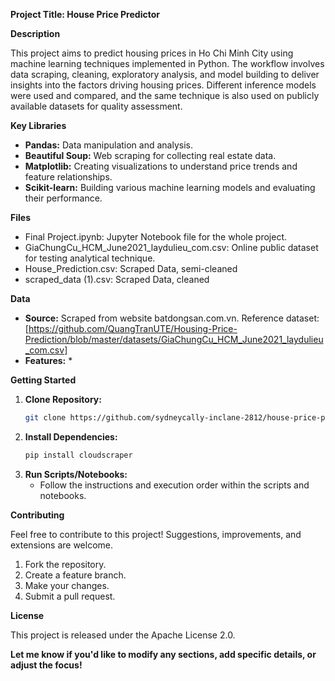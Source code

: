 **Project Title: House Price Predictor**

**Description**

This project aims to predict housing prices in Ho Chi Minh City using machine learning techniques implemented in Python.  The workflow involves data scraping, cleaning, exploratory analysis, and model building to deliver insights into the factors driving housing prices. Different inference models were used and compared, and the same technique is also used on publicly available datasets for quality assessment.

**Key Libraries**

* **Pandas:**  Data manipulation and analysis.
* **Beautiful Soup:**  Web scraping for collecting real estate data.
* **Matplotlib:** Creating visualizations to understand price trends and feature relationships.
* **Scikit-learn:** Building various machine learning models and evaluating their performance.

**Files**
- Final Project.ipynb: Jupyter Notebook file for the whole project.
- GiaChungCu_HCM_June2021_laydulieu_com.csv: Online public dataset for testing analytical technique.
- House_Prediction.csv: Scraped Data, semi-cleaned
- scraped_data (1).csv: Scraped Data, cleaned
  

**Data**

* **Source:** Scraped from website batdongsan.com.vn. Reference dataset: [https://github.com/QuangTranUTE/Housing-Price-Prediction/blob/master/datasets/GiaChungCu_HCM_June2021_laydulieu_com.csv]
* **Features:** 
    * 

**Getting Started**

1. **Clone Repository:**
   ```bash
   git clone https://github.com/sydneycally-inclane-2812/house-price-prediction.git
   ```
2. **Install Dependencies:**
   ```bash
   pip install cloudscraper
   ```
3. **Run Scripts/Notebooks:**
   * Follow the instructions and execution order within the scripts and notebooks. 

**Contributing**

Feel free to contribute to this project! Suggestions, improvements, and extensions are welcome.

1. Fork the repository.
2. Create a feature branch.
3. Make your changes.
4. Submit a pull request.

**License**

This project is released under the Apache License 2.0. 

**Let me know if you'd like to modify any sections, add specific details, or adjust the focus!** 
